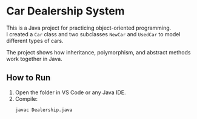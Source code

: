 # Car Dealership System

This is a Java project for practicing object-oriented programming.  
I created a `Car` class and two subclasses `NewCar` and `UsedCar` to model different types of cars.  

The project shows how inheritance, polymorphism, and abstract methods work together in Java.

## How to Run
1. Open the folder in VS Code or any Java IDE.  
2. Compile:
   ```bash
   javac Dealership.java

